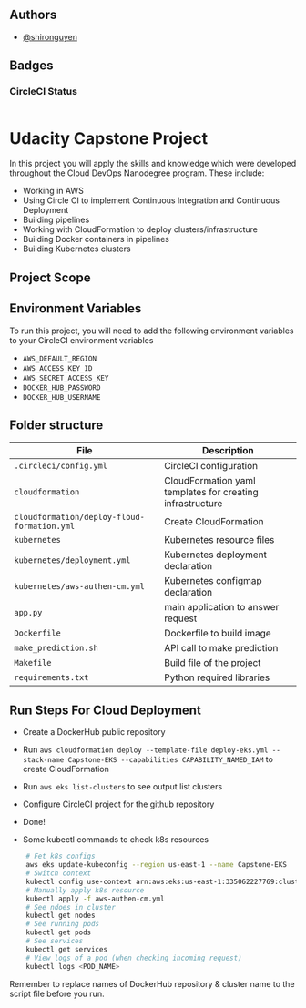## Authors

- [@shironguyen](https://github.com/thanh20080kg/udacity-cdoe-project-5)

## Badges

### CircleCI Status

[![<shironguyen>](https://circleci.com/gh/thanh20080kg/udacity-cdoe-project-5.svg?style=svg)](<https://circleci.com/gh/thanh20080kg/udacity-cdoe-project-5>)

# Udacity Capstone Project

In this project you will apply the skills and knowledge which were developed throughout the Cloud DevOps Nanodegree
program. These include:

* Working in AWS
* Using Circle CI to implement Continuous Integration and Continuous Deployment
* Building pipelines
* Working with CloudFormation to deploy clusters/infrastructure
* Building Docker containers in pipelines
* Building Kubernetes clusters

## Project Scope

## Environment Variables

To run this project, you will need to add the following environment variables to your CircleCI environment variables

* `AWS_DEFAULT_REGION`
* `AWS_ACCESS_KEY_ID`
* `AWS_SECRET_ACCESS_KEY`
* `DOCKER_HUB_PASSWORD`
* `DOCKER_HUB_USERNAME`

## Folder structure

| File | Description |
| ---- | ----------- |
| `.circleci/config.yml` | CircleCI configuration |
| `cloudformation` | CloudFormation yaml templates for creating infrastructure |
| `cloudformation/deploy-floud-formation.yml` | Create CloudFormation |
| `kubernetes` | Kubernetes resource files |
| `kubernetes/deployment.yml` | Kubernetes deployment declaration |
| `kubernetes/aws-authen-cm.yml` | Kubernetes configmap declaration |
| `app.py` | main application to answer request |
| `Dockerfile` | Dockerfile to build image|
| `make_prediction.sh` | API call to make prediction |
| `Makefile` | Build file of the project |
| `requirements.txt` | Python required libraries |

## Run Steps For Cloud Deployment

* Create a DockerHub public repository
* Run `aws cloudformation deploy --template-file deploy-eks.yml --stack-name Capstone-EKS --capabilities CAPABILITY_NAMED_IAM` to create CloudFormation
* Run `aws eks list-clusters` to see output list clusters
* Configure CircleCI project for the github repository
* Done!

* Some kubectl commands to check k8s resources

```bash
    # Fet k8s configs
    aws eks update-kubeconfig --region us-east-1 --name Capstone-EKS
    # Switch context
    kubectl config use-context arn:aws:eks:us-east-1:335062227769:cluster/Capstone-EKS 
    # Manually apply k8s resource
    kubectl apply -f aws-authen-cm.yml
    # See ndoes in cluster
    kubectl get nodes
    # See running pods
    kubectl get pods
    # See services
    kubectl get services
    # View logs of a pod (when checking incoming request)
    kubectl logs <POD_NAME>

```

Remember to replace names of DockerHub repository & cluster name to the script file before you run.